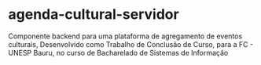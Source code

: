 # agenda-cultural-servidor
Componente backend para uma plataforma de agregamento de eventos culturais, Desenvolvido como Trabalho de Conclusão de Curso, para a FC - UNESP Bauru, no curso de Bacharelado de Sistemas de Informação
